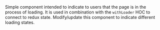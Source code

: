Simple component intended to indicate to users that the page is in the process of loading. It is used in combination with the `withLoader` HOC to connect to redux state. Modify/update this component to indicate different loading states.